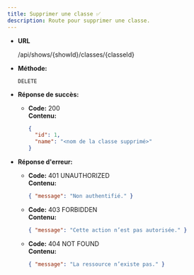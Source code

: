 ```yaml
---
title: Supprimer une classe ✅
description: Route pour supprimer une classe.
---
```

  
* **URL**

  /api/shows/{showId}/classes/{classeId}

* **Méthode:**
  
  `DELETE`
   
* **Réponse de succès:**
  
  * **Code:** 200 <br/>
    **Contenu:** 
    ```json
    {
      "id": 1,
      "name": "<nom de la classe supprimé>"
    }
    ```

* **Réponse d'erreur:**

  * **Code:** 401 UNAUTHORIZED <br />
    **Contenu:** 
    ```json
    { "message": "Non authentifié." }
    ```

  * **Code:** 403 FORBIDDEN <br />
    **Contenu:** 
    ```json
    { "message": "Cette action n’est pas autorisée." }
    ```

  * **Code:** 404 NOT FOUND <br />
    **Contenu:** 
    ```json
    { "message": "La ressource n’existe pas." }
    ```

